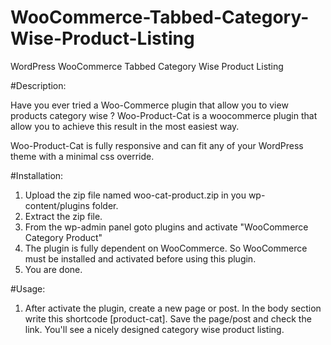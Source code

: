 WooCommerce-Tabbed-Category-Wise-Product-Listing
================================================

WordPress WooCommerce Tabbed Category Wise Product Listing


#Description:

Have you ever tried a Woo-Commerce plugin that allow you to view products category wise ?
Woo-Product-Cat is a woocommerce plugin that allow you to achieve this result in the most easiest way.


Woo-Product-Cat is fully responsive and can fit any of your WordPress theme with a minimal css override.


#Installation:

1. Upload the zip file named woo-cat-product.zip in you wp-content/plugins folder.
2. Extract the zip file.
3. From the wp-admin panel goto plugins and activate "WooCommerce Category Product"
4. The plugin is fully dependent on WooCommerce. So WooCommerce must be installed and activated before using this plugin.
5. You are done.


#Usage:

1. After activate the plugin, create a new page or post. In the body section write this shortcode [product-cat].
   Save the page/post and check the link. You'll see a nicely designed category wise product listing.
